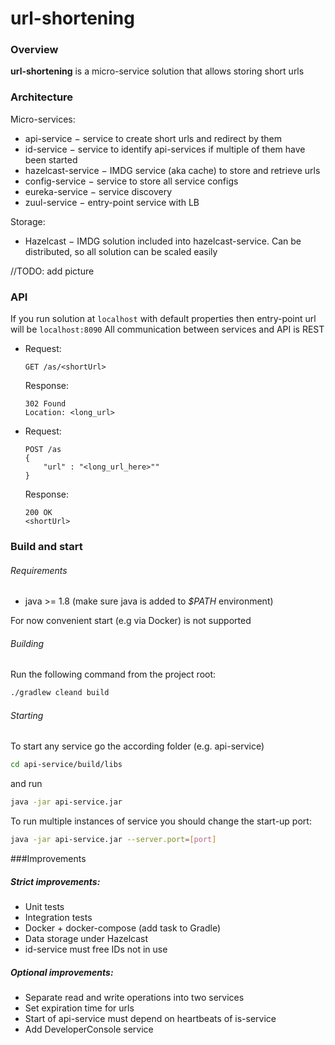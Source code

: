 # url-shortening

### Overview
**url-shortening** is a micro-service solution that allows storing short urls

### Architecture
Micro-services:
* api-service &#8722; service to create short urls and redirect by them
* id-service &#8722; service to identify api-services if multiple of them have been started
* hazelcast-service &#8722; IMDG service (aka cache) to store and retrieve urls 
* config-service &#8722; service to store all service configs
* eureka-service &#8722; service discovery
* zuul-service &#8722; entry-point service with LB

Storage:
* Hazelcast &#8722; IMDG solution included into hazelcast-service. Can be distributed, so all solution can be scaled easily

//TODO: add picture


### API
If you run solution at `localhost` with default properties then entry-point url will be `localhost:8090`
All communication between services and API is REST
* Request: 
    ```
    GET /as/<shortUrl>
    ```  
  Response: 
    ```
    302 Found 
    Location: <long_url>
    ```
* Request: 
    ```
    POST /as 
    {
        "url" : "<long_url_here>""
    }
    ``` 
  Response: 
    ```
    200 OK 
    <shortUrl>
    ```


### Build and start
###### Requirements
* java >= 1.8 (make sure java is added to _$PATH_ environment)


For now convenient start (e.g via Docker) is not supported

###### Building
Run the following command from the project root:
 ```bash
./gradlew cleand build
```

###### Starting
To start any service go the according folder (e.g. api-service) 
```bash
cd api-service/build/libs
```
and run
```bash
java -jar api-service.jar
```

To run multiple instances of service you should change the start-up port:
```bash
java -jar api-service.jar --server.port=[port]
```

###Improvements
##### Strict improvements:
* Unit tests
* Integration tests
* Docker + docker-compose (add task to Gradle)
* Data storage under Hazelcast
* id-service must free IDs not in use

##### Optional improvements:
* Separate read and write operations into two services
* Set expiration time for urls
* Start of api-service must depend on heartbeats of is-service
* Add DeveloperConsole service 
